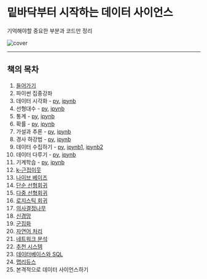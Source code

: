 # 밑바닥부터 시작하는 데이터 사이언스

기억해야할 중요한 부분과 코드만 정리

![cover](http://image.kyobobook.co.kr/images/book/xlarge/819/x9788966261819.jpg)

---

## 책의 목차

1. [들어가기](code/ch01_introduction.py)
2. 파이썬 집중강좌
3. 데이터 시각화 - [py](code/ch03_visualizing_data.py), [ipynb](notebook/ch03_visualizing_data.ipynb)
4. 선형대수 - [py](code/ch04_linear_algebra.py), [ipynb](notebook/ch04_linear_algebra.ipynb) 
5. 통계 - [py](code/ch05_statistics.py), [ipynb](notebook/ch05_statistics.ipynb)
6. 확률 - [py](code/ch06_probability.py), [ipynb](notebook/ch06_probability.ipynb)
7. 가설과 추론 - [py](code/ch07_hypothesis_and_inference.py), [ipynb](notebook/ch07_hypothesis_and_inference.ipynb) 
8. 경사 하강법 - [py](code/ch08_gradient_descent.py), [ipynb](notebook/ch08_gradient_descent.ipynb)
9. 데이터 수집하기 - [py](code/ch09_getting_data.py), [ipynb1](notebook/ch09_code_test.ipynb), [ipynb2](notebook/ch09_getting_data.ipynb)
10. 데이터 다루기 - [py](code/ch10_working_with_data.py), [ipynb](notebook/ch10_working_with_data.ipynb)
11. 기계학습 - [py](code/ch11_machine_learning.py), [ipynb](notebook/ch11_machine_learning.ipynb)
12. [k-근접이웃](code/ch12_nearest_neighbors.py)
13. [나이브 베이즈](code/ch13_naive_bayes.py)
14. [단순 선형회귀](code/ch14_simple_linear_regression.py)
15. [다중 선형회귀](code/ch15_multiple_regression.py)
16. [로지스틱 회귀](code/ch16_logistic_regression.py)
17. [의사결정나무](code/ch17_decision_trees.py)
18. [신경망](code/ch18_neural_networks.py)
19. [군집화](code/ch19_clustering.py)
20. [자연어 처리](code/ch20_natural_language_processing.py)
21. [네트워크 분석](code/ch21_network_analysis.py)
22. [추천 시스템](code/ch22_recommender_systems.py)
23. [데이터베이스와 SQL](code/ch23_databases.py)
24. [맵리듀스](code/ch24_mapreduce.py)
25. 본격적으로 데이터 사이언스하기
